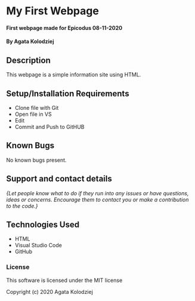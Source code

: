 # My First Webpage

#### First webpage made for Epicodus 08-11-2020

#### By Agata Kolodziej

## Description

This webpage is a simple information site using HTML.

## Setup/Installation Requirements

* Clone file with Git
* Open file in VS
* Edit
* Commit and Push to GitHUB

## Known Bugs

No known bugs present.

## Support and contact details

_{Let people know what to do if they run into any issues or have questions, ideas or concerns.  Encourage them to contact you or make a contribution to the code.}_

## Technologies Used

* HTML
* Visual Studio Code
* GitHub

### License

This software is licensed under the MIT license

Copyright (c) 2020 Agata Kolodziej